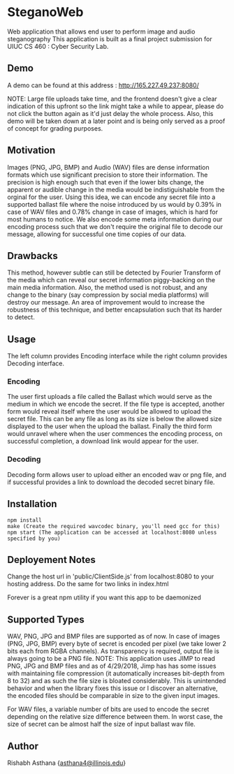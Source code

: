 # SteganoWeb
Web application that allows end user to perform image and audio steganography
This application is built as a final project submission for UIUC CS 460 : Cyber Security Lab.

## Demo
A demo can be found at this address : http://165.227.49.237:8080/

NOTE: Large file uploads take time, and the frontend doesn't give a clear indication of this upfront so the link might take a while to appear, please do not click the button again as it'd just delay the whole process. Also, this demo will be taken down at a later point and is being only served as a proof of concept for grading purposes.

## Motivation
Images (PNG, JPG, BMP) and Audio (WAV) files are dense information formats which use significant precision to store their information. The precision is high enough such that even if the lower bits change, the apparent or audible change in the media would be indistiguishable from the orginal for the user. Using this idea, we can encode any secret file into a supported ballast file where the noise introduced by us would by 0.39% in case of WAV files and 0.78% change in case of images, which is hard for most humans to notice. We also encode some meta information during our encoding process such that we don't require the original file to decode our message, allowing for successful one time copies of our data.

## Drawbacks
This method, however subtle can still be detected by Fourier Transform of the media which can reveal our secret information piggy-backing on the main media information. Also, the method used is not robust, and any change to the binary (say compression by social media platforms) will destroy our message. An area of improvement would to increase the robustness of this technique, and better encapsulation such that its harder to detect.

## Usage
The left column provides Encoding interface while the right column provides Decoding interface.
  ### Encoding
  The user first uploads a file called the Ballast which would serve as the medium in which we encode the secret. If the file type is accepted, another form would reveal itself where the user would be allowed to upload the secret file. This can be any file as long as its size is below the allowed size displayed to the user when the upload the ballast. Finally the third form would unravel where when the user commences the encoding process, on successful completion, a download link would appear for the user.
  ### Decoding
  Decoding form allows user to upload either an encoded wav or png file, and if successful provides a link to download the decoded secret binary file.
  
## Installation
```
npm install
make (Create the required wavcodec binary, you'll need gcc for this)
npm start (The application can be accessed at localhost:8080 unless specified by you)
```

## Deployement Notes
Change the host url in 'public/ClientSide.js' from localhost:8080 to your hosting address. Do the same for two links in index.html

Forever is a great npm utility if you want this app to be daemonized

## Supported Types
WAV, PNG, JPG and BMP files are supported as of now. In case of images (PNG, JPG, BMP) every byte of secret is encoded per pixel (we take lower 2 bits each from RGBA channels). As transparency is required, output file is always going to be a PNG file.
NOTE: This application uses JIMP to read PNG, JPG and BMP files and as of 4/29/2018, Jimp has has some issues with maintaining file compression (it automatically increases bit-depth from 8 to 32) and as such the file size is bloated considerably. This is unintended behavior and when the library fixes this issue or I discover an alternative, the encoded files should be comparable in size to the given input images.

For WAV files, a variable number of bits are used to encode the secret depending on the relative size difference between them. In worst case, the size of secret can be almost half the size of input ballast wav file.

## Author

Rishabh Asthana {asthana4@illinois.edu}

